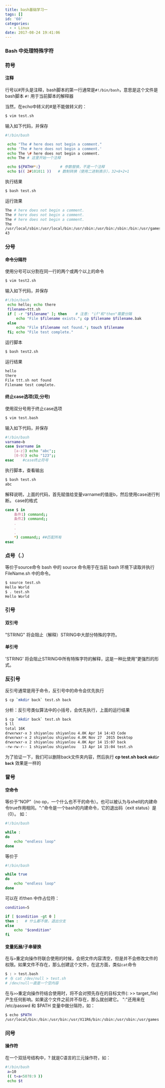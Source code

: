 ```yaml
---
title: bash基础学习一
tags: []
id: '60'
categories:
  - - Linux
date: 2017-08-24 19:41:06
---
```


### Bash 中处理特殊字符

### 符号

#### 注释

行号以#开头是注释，bash脚本的第一行通常是`#!/bin/bash`，意思是这个文件是bash脚本 `#!` 用于当前脚本的解释器

当然，在echo中转义的#是不能做转义的：
<!-- more -->
```bash
$ vim test.sh
```

输入如下代码，并保存

```bash
#!/bin/bash

 echo "The # here does not begin a comment."
 echo 'The # here does not begin a comment.'
 echo The \# here does not begin a comment.
 echo The # 这里开始一个注释

 echo ${PATH#*:}         # 参数替换，不是一个注释
 echo $(( 2#101011 ))   # 数制转换（使用二进制表示），32+8+2+1
```

执行结果

```bash
$ bash test.sh
```

运行效果

```bash
The # here does not begin a comment.
The # here does not begin a comment.
The # here does not begin a comment.
The
/usr/local/sbin:/usr/local/bin:/usr/sbin:/usr/bin:/sbin:/bin:/usr/games:/usr/local/games
43
```

### 分号

#### 命令分隔符

使用分号可以分割在同一行的两个或两个以上的命令

```bash
$ vim test2.sh
```

输入如下代码，并保存

```bash
#!/bin/bash
 echo hello; echo there
 filename=ttt.sh
 if [ -r "$filename" ]; then    # 注意: "if"和"then"需要分隔
     echo "File $filename exists."; cp $filename $filename.bak
 else
     echo "File $filename not found."; touch $filename
 fi; echo "File test complete."
```

运行脚本

```bash
$ bash test2.sh
```

运行结果

```bash
hello
there
File ttt.sh not found
Filename test complete.
```

#### 终止case选项(双;分号)

使用双分号用于终止case选项

```bash
$ vim test.bash
```

输入如下代码，并保存

```bash
#!/bin/bash
varname=b
case $varname in 
    [a-z]) echo "abc";;
    [0-9]) echo "123";;
esac    #case终止符号
```

执行脚本，查看输出

```bash
$ bash test.sh
abc
```

解释说明，上面的代码，首先赋值给变量varname的值是b，然后使用case进行判断。 case的格式

```bash
case $ in
    条件1) command;;
    条件2) command;;
    .
    .
    .
    *) command;; ##匹配所有
esac
```

### 点号（.）

等价于source命令 bash 中的 source 命令用于在当前 bash 环境下读取并执行 FileName.sh 中的命令。

```bash
$ source test.sh
Hello World
$ . test.sh
Hello World
```

### 引号

#### 双引号

"STRING" 将会阻止（解释）STRING中大部分特殊的字符。

#### 单引号

'STRING' 将会阻止STRING中所有特殊字符的解释，这是一种比使用"更强烈的形式。

### 反引号

反引号通常是用于命令，反引号中的命令会优先执行

```bash
$ cp `mkdir back` test.sh back
```

分析：反引号类似算法中的小括号，会优先执行，上面的运行结果

```bash
$ cp `mkdir back` test.sh back
$ ll
total 16K
drwxrwxr-x 3 shiyanlou shiyanlou 4.0K Apr 14 14:43 Code
drwxrwxr-x 2 shiyanlou shiyanlou 4.0K Nov 27  2015 Desktop
drwxrwxr-x 2 shiyanlou shiyanlou 4.0K Apr 14 15:07 back
-rw-rw-r-- 1 shiyanlou shiyanlou   13 Apr 14 15:04 test.sh
```

为了验证一下，我们可以删除back文件夹内容，然后执行 **cp test.sh back `mkdir back`** 效果是一样的

### 冒号

#### 空命令

等价于“NOP”（no op，一个什么也不干的命令）。也可以被认为与shell的内建命令true作用相同。“:”命令是一个bash的内建命令，它的退出码（exit status）是（0）。 如：

```bash
#!/bin/bash

while :
do
    echo "endless loop"
done
```

等价于

```bash
#!/bin/bash

while true
do
    echo "endless loop"
done
```

可以在 if/then 中作占位符：

```bash
condition=5

if [ $condition -gt 0 ]
then :   # 什么都不做，退出分支
else
    echo "$condition"
fi
```

#### 变量拓展/子串替换

在与`>`重定向操作符联合使用的时候，会把文件内容清空，但是并不会修改文件的权限。如果文件不存在，那么创建这个文件，在这方面，类似`cat`命令

```bash
$ : > test.bash
# 与 cat /dev/null > test.sh
# /dev/null一直是一个空内容
```

在与`>>`重定向操作符结合使用时，将不会对预先存在的目标文件(: >> target\_file)产生任何影响。如果这个文件之前并不存在，那么就创建它。 ":"还用来在 /etc/passwd 和 $PATH 变量中做分隔符，如：

```bash
$ echo $PATH
/usr/local/bin:/bin:/usr/bin:/usr/X11R6/bin:/sbin:/usr/sbin:/usr/games
```

### 问号

#### 操作符

在一个双括号结构中，? 就是C语言的三元操作符，如：

```bash
#!/bin/bash
 a=10
 (( t=a<50?8:9 ))
 echo $t
```